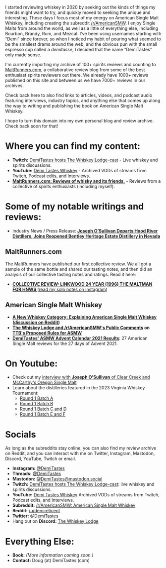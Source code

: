 I started reviewing whiskey in 2020 by seeking out the kinds of things my friends might want to try, and quickly moved to seeking the unique and interesting. These days I focus most of my energy on American Single Malt Whiskey, including creating the subreddit [/r/AmericanSMW][r-asmw]. I enjoy Single Malts from around the world, as well as a little of everything else, including Bourbon, Brandy, Rum, and Mezcal. I’ve been using usernames starting with “Demi” since forever, so when I noticed my habit of pouring what seemed to be the smallest drams around the web, and the obvious pun with the small espresso cup called a _demitasse_, I decided that the name “DemiTastes” only made sense.

I'm currently importing my archive of 100+ spirits reviews and counting to
[MaltRunners.com](https://maltrunners.com), a collaborative review blog from some of the best enthusiast spirits reviewers out there.
We already have 1000+ reviews published on this site and between us we have 7000+ reviews in our archives.

Check back here to also find links to articles, videos, and podcast audio featuring interviews, industry topics,
and anything else that comes up along the way to writing and publishing the book on American Single Malt Whiskey.

I hope to turn this domain into my own personal blog and review archive. Check back soon for that!


# Where you can find my content:

- **Twitch:** [DemiTastes hosts The Whiskey Lodge-cast](https://twitch.tv/demitastes) - Live whiskey and spirits discussions.
- **YouTube:** [Demi Tastes Whiskey](https://youtube.com/@demitasteswhiskey) - Archived VODs of streams from Twitch, Podcast edits, and Interviews.
- **[MaltRunners.com: Reviews of whisky and its friends.](https://maltrunners.com)** - Reviews from a collective of spirits enthusiasts (including myself).


# Some of my notable writings and reviews:

- Industry News / Press Release: **[Joseph O’Sullivan Departs Hood River Distillers, Joins Reopened Bentley Heritage Estate Distillery in Nevada
](https://medium.com/@demitastes/joseph-osullivan-departs-hood-river-distillers-joins-reopened-bentley-heritage-estate-distillery-956735fe19b0)**

## MaltRunners.com

The MaltRunners have published our first collective review. We all got a sample of the same bottle and shared our tasting notes, and then did an analysis of our collective tasting notes and ratings. Read it here:

- **[COLLECTIVE REVIEW: LINKWOOD 24 YEAR (1996) THE MALTMAN FOR HNWS
](https://maltrunners.com/2023/07/27/linkwood-24-1996-the-maltman-for-hnws/)** ([read my solo notes on Instagram](https://www.instagram.com/p/CvP-ElMpL3o))

## American Single Malt Whiskey

- **[A New Whiskey Category: Explaining American Single Malt Whiskey][asmw-article] ([discussion on Reddit][asmw-article-r-bourbon])**
- **[The Whiskey Lodge and /r/AmericanSMW's Public Comments][asmw-comments] on [TTB's Proposed Rules for ASMW][asmw-ttb-nprm]**
- **[DemiTastes' ASMW Advent Calendar 2021 Results][demitastes-asmw-advent]**: 27 American Single Malt reviews for the 27 days of Advent 2021.

[asmw-article]: https://medium.com/@demitastes/a-new-whiskey-category-explaining-american-single-malt-whiskey-8aafdeb2011e
[asmw-article-r-bourbon]: https://www.reddit.com/r/bourbon/comments/xj5av3/a_new_whiskey_category_explaining_american_single/
[asmw-ttb-nprm]: https://www.federalregister.gov/documents/2022/07/29/2022-16244/proposed-addition-of-american-single-malt-whisky-to-the-standards-of-identity-for-distilled-spirits
[asmw-comments]: https://www.regulations.gov/comment/TTB-2022-0007-0156
[demitastes-asmw-advent]: https://www.reddit.com/r/AmericanSMW/comments/rorvqv/my_complete_asmw_advent_calendar_in_one_picture/hqmb6to/?context=1


# On Youtube:

- Check out my [interview with **Joseph O'Sullivan** of Clear Creek and McCarthy's Oregon Single Malt](https://www.youtube.com/watch?v=9X042DKRS90)
- Learn about the distilleries featured in the 2023 Virginia Whiskey Tournament:
  - [Round 1 Batch A][r1a]
  - [Round 1 Batch B][r1b]
  - [Round 1 Batch C and D][r1cd]
  - [Round 1 Batch E and F][r1ef]

[r1a]: https://www.youtube.com/watch?v=gFBSCxxMsgc
[r1b]: https://www.youtube.com/watch?v=FEo2gHfkDFo
[r1cd]: https://www.youtube.com/watch?v=Jp33Fqda3uU
[r1ef]: https://www.youtube.com/watch?v=zyNwSfaF4lk


# Socials

As long as the subreddits stay online, you can also find my review archive on Reddit, and you can interact with me
on Twitter, Instagram, Mastodon, Discord, YouTube, Twitch or email.

- **Instagram:** [@DemiTastes](https://www.instagram.com/demitastes)
- **Threads:** [@DemiTastes](https://www.threads.net/@demitastes)
- **Mastodon:** [@DemiTastes@mastodon.social](https://mastodon.social/@demitastes)
- **Twitch:** [DemiTastes hosts The Whiskey Lodge-cast](https://twitch.tv/demitastes): live whiskey and spirits discussions.
- **YouTube:** [Demi Tastes Whiskey](https://youtube.com/@demitasteswhiskey) Archived VODs of streams from Twitch, Podcast edits, and Interviews.
- **Subreddit:** [/r/AmericanSMW: American Single Malt Whiskey][r-asmw]
- **Reddit:** [/u/demireticent](https://reddit.com/u/demireticent)
- **Twitter:** [@DemiTastes](https://twitter.com/DemiTastes)
- Hang out on **Discord:** [The Whiskey Lodge](https://discord.gg/KQGkBmtzPT)


# Everything Else:

- **Book:** _(More information coming soon.)_
- **Contact:** Doug (at) DemiTastes (com)

[r-asmw]: https://reddit.com/r/AmericanSMW
